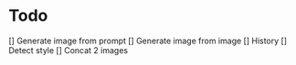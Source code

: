 # Todo

 [] Generate image from prompt
 [] Generate image from image
 [] History
 [] Detect style
 [] Concat 2 images